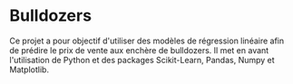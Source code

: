 # Bulldozers
Ce projet a pour objectif d'utiliser des modèles de régression linéaire afin de prédire le prix de vente aux enchère de bulldozers. Il met en avant l'utilisation de Python et des packages Scikit-Learn, Pandas, Numpy et Matplotlib.
